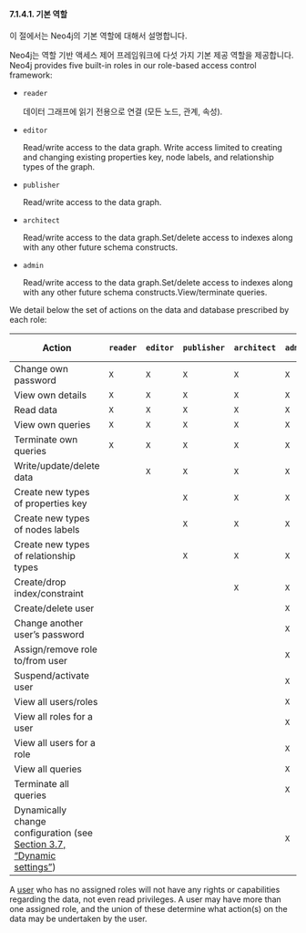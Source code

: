 #### 7.1.4.1. 기본 역할 

<div class="abstract">
	<p>이 절에서는 Neo4j의 기본 역할에 대해서 설명합니다. 
	</p>
</div>

Neo4j는 역할 기반 액세스 제어 프레임워크에 다섯 가지 기본 제공 역할을 제공합니다.
Neo4j provides five built-in roles in our role-based access control framework:

-   `reader`

    데이터 그래프에 읽기 전용으로 연결 (모든 노드, 관계, 속성).

-   `editor`

    Read/write access to the data graph. Write access limited to creating and changing existing properties key, node labels, and relationship types of the graph.

-   `publisher`

    Read/write access to the data graph.

-   `architect`

    Read/write access to the data graph.Set/delete access to indexes along with any other future schema constructs.

-   `admin`

    Read/write access to the data graph.Set/delete access to indexes along with any other future schema constructs.View/terminate queries.

We detail below the set of actions on the data and database prescribed by each role:

| Action                                   | `reader` | `editor` | `publisher` | `architect` | `admin` | (no role) |
| ---------------------------------------- | -------- | -------- | ----------- | ----------- | ------- | --------- |
| Change own password                      | `X`      | `X`      | `X`         | `X`         | `X`     | `X`       |
| View own details                         | `X`      | `X`      | `X`         | `X`         | `X`     | `X`       |
| Read data                                | `X`      | `X`      | `X`         | `X`         | `X`     |           |
| View own queries                         | `X`      | `X`      | `X`         | `X`         | `X`     |           |
| Terminate own queries                    | `X`      | `X`      | `X`         | `X`         | `X`     |           |
| Write/update/delete data                 |          | `X`      | `X`         | `X`         | `X`     |           |
| Create new types of properties key       |          |          | `X`         | `X`         | `X`     |           |
| Create new types of nodes labels         |          |          | `X`         | `X`         | `X`     |           |
| Create new types of relationship types   |          |          | `X`         | `X`         | `X`     |           |
| Create/drop index/constraint             |          |          |             | `X`         | `X`     |           |
| Create/delete user                       |          |          |             |             | `X`     |           |
| Change another user’s password           |          |          |             |             | `X`     |           |
| Assign/remove role to/from user          |          |          |             |             | `X`     |           |
| Suspend/activate user                    |          |          |             |             | `X`     |           |
| View all users/roles                     |          |          |             |             | `X`     |           |
| View all roles for a user                |          |          |             |             | `X`     |           |
| View all users for a role                |          |          |             |             | `X`     |           |
| View all queries                         |          |          |             |             | `X`     |           |
| Terminate all queries                    |          |          |             |             | `X`     |           |
| Dynamically change configuration (see [Section 3.7, “Dynamic settings”](https://neo4j.com/docs/operations-manual/3.3/configuration/dynamic-settings/)) |          |          |             |             | `X`     |           |

A [user](https://neo4j.com/docs/operations-manual/3.3/security/authentication-authorization/terminology/#term-user) who has no assigned roles will not have any rights or capabilities regarding the data, not even read privileges. A user may have more than one assigned role, and the union of these determine what action(s) on the data may be undertaken by the user.